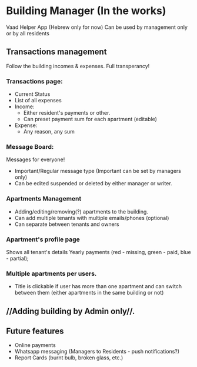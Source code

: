 # Building Manager (In the works)

Vaad Helper App (Hebrew only for now)
Can be used by management only or by all residents

## Transactions management
Follow the building incomes & expenses. Full transperancy!

### Transactions page:
- Current Status
- List of all expenses
- Income:
   - Either resident's payments or other.
   - Can preset payment sum for each apartment (editable)
 - Expense:
    - Any reason, any sum

### Message Board:
Messages for everyone!
- Important/Regular message type (Important can be set by managers only)
- Can be edited suspended or deleted by either manager or writer.

### Apartments Management
- Adding/editing/removing(?) apartments to the building.
- Can add multiple tenants with multiple emails/phones (optional)
- Can separate between tenants and owners

### Apartment's profile page
Shows all tenant's details
Yearly payments (red - missing, green - paid, blue - partial);

### Multiple apartments per users. 
- Title is clickable if user has more than one apartment and can switch between them (either apartments in the same building or not)

## //Adding building by Admin only//.

## Future features
- Online payments
- Whatsapp messaging (Managers to Residents - push notifications?)
- Report Cards (burnt bulb, broken glass, etc.)
